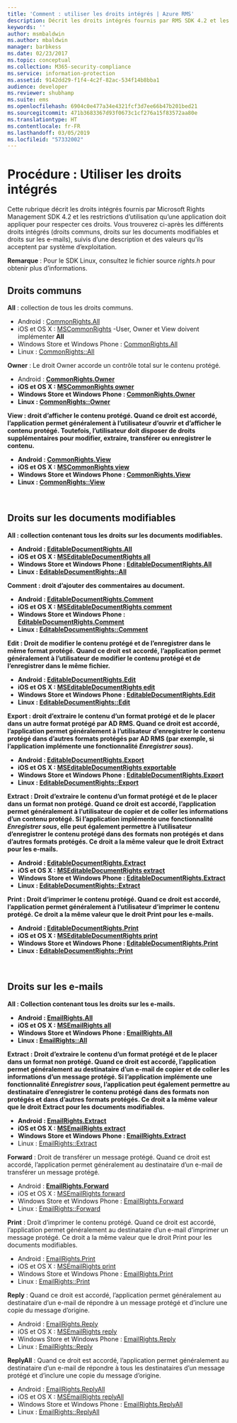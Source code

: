 ```yaml
---
title: 'Comment : utiliser les droits intégrés | Azure RMS'
description: Décrit les droits intégrés fournis par RMS SDK 4.2 et les restrictions d’utilisation qu’une application doit appliquer pour respecter ces droits.
keywords: ''
author: msmbaldwin
ms.author: mbaldwin
manager: barbkess
ms.date: 02/23/2017
ms.topic: conceptual
ms.collection: M365-security-compliance
ms.service: information-protection
ms.assetid: 9142dd29-f1f4-4c2f-82ac-534f14b8bba1
audience: developer
ms.reviewer: shubhamp
ms.suite: ems
ms.openlocfilehash: 6904c0e477a34e4321fcf3d7ee66b47b201bed21
ms.sourcegitcommit: 471b3683367d93f0673c1cf276a15f83572aa80e
ms.translationtype: HT
ms.contentlocale: fr-FR
ms.lasthandoff: 03/05/2019
ms.locfileid: "57332002"
---
```

# <a name="how-to-use-built-in-rights"></a>Procédure : Utiliser les droits intégrés

Cette rubrique décrit les droits intégrés fournis par Microsoft Rights Management SDK 4.2 et les restrictions d’utilisation qu’une application doit appliquer pour respecter ces droits. Vous trouverez ci-après les différents droits intégrés (droits communs, droits sur les documents modifiables et droits sur les e-mails), suivis d’une description et des valeurs qu’ils acceptent par système d’exploitation.

**Remarque** : Pour le SDK Linux, consultez le fichier source *rights.h* pour obtenir plus d’informations.

## <a name="common-rights"></a>Droits communs

**All** : collection de tous les droits communs.
- Android : [CommonRights.All](https://msdn.microsoft.com/library/dn758258.aspx)
- iOS et OS X : [MSCommonRights](https://msdn.microsoft.com/library/dn758314.aspx) -User, Owner et View doivent implémenter **All**
- Windows Store et Windows Phone : [CommonRights.All</strong>](https://msdn.microsoft.com/library/microsoft.rightsmanagement.commonrights.all.aspx)
- Linux : [CommonRights::All](https://azuread.github.io/rms-sdk-for-cpp/classrmscore_1_1modernapi_1_1CommonRights.html)

**Owner** : Le droit Owner accorde un contrôle total sur le contenu protégé.
- Android : [<strong>CommonRights.Owner](https://msdn.microsoft.com/library/dn758258.aspx)
- iOS et OS X : [MSCommonRights owner](https://msdn.microsoft.com/library/dn758314.aspx)
- Windows Store et Windows Phone : [CommonRights.Owner](https://msdn.microsoft.com/library/microsoft.rightsmanagement.commonrights.owner.aspx)
- Linux : [CommonRights::Owner](https://azuread.github.io/rms-sdk-for-cpp/classrmscore_1_1modernapi_1_1CommonRights.html)

**View** : droit d’afficher le contenu protégé. Quand ce droit est accordé, l’application permet généralement à l’utilisateur d’ouvrir et d’afficher le contenu protégé. Toutefois, l’utilisateur doit disposer de droits supplémentaires pour modifier, extraire, transférer ou enregistrer le contenu.

- Android : [CommonRights.View](https://msdn.microsoft.com/library/dn758258.aspx)
- iOS et OS X : [MSCommonRights view](https://msdn.microsoft.com/library/dn758314.aspx)
- Windows Store et Windows Phone : [CommonRights.View](https://msdn.microsoft.com/library/microsoft.rightsmanagement.commonrights.view.aspx)
- Linux : [CommonRights::View](https://azuread.github.io/rms-sdk-for-cpp/classrmscore_1_1modernapi_1_1CommonRights.html)</li>

 

## <a name="editable-document-rights"></a>Droits sur les documents modifiables
**All** : collection contenant tous les droits sur les documents modifiables.
- Android : [EditableDocumentRights.All](https://msdn.microsoft.com/library/dn758284.aspx)
- iOS et OS X : [MSEditableDocumentRights all](https://msdn.microsoft.com/library/dn758318.aspx)
- Windows Store et Windows Phone : [EditableDocumentRights.All](https://msdn.microsoft.com/library/microsoft.rightsmanagement.editabledocumentrights.all.aspx)
- Linux : [EditableDocumentRights::All](https://azuread.github.io/rms-sdk-for-cpp/classrmscore_1_1modernapi_1_1EditableDocumentRights.html)

**Comment** : droit d’ajouter des commentaires au document.
- Android : [EditableDocumentRights.Comment](https://msdn.microsoft.com/library/dn758284.aspx)
- iOS et OS X : [MSEditableDocumentRights comment](https://msdn.microsoft.com/library/dn758318.aspx)
- Windows Store et Windows Phone : [EditableDocumentRights.Comment](https://msdn.microsoft.com/library/microsoft.rightsmanagement.editabledocumentrights.comment.aspx)
- Linux : [EditableDocumentRights::Comment](https://azuread.github.io/rms-sdk-for-cpp/classrmscore_1_1modernapi_1_1EditableDocumentRights.html)

**Edit** : Droit de modifier le contenu protégé et de l’enregistrer dans le même format protégé. Quand ce droit est accordé, l’application permet généralement à l’utilisateur de modifier le contenu protégé et de l’enregistrer dans le même fichier.
- Android : [EditableDocumentRights.Edit](https://msdn.microsoft.com/library/dn758284.aspx)
- iOS et OS X : [MSEditableDocumentRights edit](https://msdn.microsoft.com/library/dn758318.aspx)
- Windows Store et Windows Phone : [EditableDocumentRights.Edit](https://msdn.microsoft.com/library/microsoft.rightsmanagement.editabledocumentrights.edit.aspx)
- Linux : [EditableDocumentRights::Edit](https://azuread.github.io/rms-sdk-for-cpp/classrmscore_1_1modernapi_1_1EditableDocumentRights.html)

**Export** : droit d’extraire le contenu d’un format protégé et de le placer dans un autre format protégé par AD RMS. Quand ce droit est accordé, l’application permet généralement à l’utilisateur d’enregistrer le contenu protégé dans d’autres formats protégés par AD RMS (par exemple, si l’application implémente une fonctionnalité *Enregistrer sous*).

- Android : [EditableDocumentRights.Export](https://msdn.microsoft.com/library/dn758284.aspx)
- iOS et OS X : [MSEditableDocumentRights exportable](https://msdn.microsoft.com/library/dn758318.aspx)
- Windows Store et Windows Phone : [EditableDocumentRights.Export](https://msdn.microsoft.com/library/microsoft.rightsmanagement.editabledocumentrights.export.aspx)
- Linux : [EditableDocumentRights::Export](https://azuread.github.io/rms-sdk-for-cpp/classrmscore_1_1modernapi_1_1EditableDocumentRights.html)

**Extract** : Droit d’extraire le contenu d’un format protégé et de le placer dans un format non protégé. Quand ce droit est accordé, l’application permet généralement à l’utilisateur de copier et de coller les informations d’un contenu protégé. Si l’application implémente une fonctionnalité <em>Enregistrer sous</em>, elle peut également permettre à l’utilisateur d’enregistrer le contenu protégé dans des formats non protégés et dans d’autres formats protégés. Ce droit a la même valeur que le droit Extract pour les e-mails.

- Android : [EditableDocumentRights.Extract](https://msdn.microsoft.com/library/dn758284.aspx)
- iOS et OS X : [MSEditableDocumentRights extract](https://msdn.microsoft.com/library/dn758318.aspx)
- Windows Store et Windows Phone : [EditableDocumentRights.Extract](https://msdn.microsoft.com/library/microsoft.rightsmanagement.editabledocumentrights.extract.aspx)
- Linux : [EditableDocumentRights::Extract](https://azuread.github.io/rms-sdk-for-cpp/classrmscore_1_1modernapi_1_1EditableDocumentRights.html)

**Print** : Droit d’imprimer le contenu protégé. Quand ce droit est accordé, l’application permet généralement à l’utilisateur d’imprimer le contenu protégé. Ce droit a la même valeur que le droit Print pour les e-mails.

- Android : [EditableDocumentRights.Print](https://msdn.microsoft.com/library/dn758284.aspx)
- iOS et OS X : [MSEditableDocumentRights print](https://msdn.microsoft.com/library/dn758318.aspx)
- Windows Store et Windows Phone : [EditableDocumentRights.Print](https://msdn.microsoft.com/library/microsoft.rightsmanagement.editabledocumentrights.print.aspx)
- Linux : [EditableDocumentRights::Print](https://azuread.github.io/rms-sdk-for-cpp/classrmscore_1_1modernapi_1_1EditableDocumentRights.html)

 

## <a name="email-rights"></a>Droits sur les e-mails

**All** : Collection contenant tous les droits sur les e-mails.
- Android : [EmailRights.All](https://msdn.microsoft.com/library/dn758285.aspx)
- iOS et OS X : [MSEmailRights all](https://msdn.microsoft.com/library/dn758319.aspx)
- Windows Store et Windows Phone : [EmailRights.All](https://msdn.microsoft.com/library/microsoft.rightsmanagement.emailrights.all.aspx)
- Linux : [EmailRights::All](https://azuread.github.io/rms-sdk-for-cpp/classrmscore_1_1modernapi_1_1EmailRights.html)

**Extract** : Droit d’extraire le contenu d’un format protégé et de le placer dans un format non protégé. Quand ce droit est accordé, l’application permet généralement au destinataire d’un e-mail de copier et de coller les informations d’un message protégé. Si l’application implémente une fonctionnalité <em>Enregistrer sous</em>, l’application peut également permettre au destinataire d’enregistrer le contenu protégé dans des formats non protégés et dans d’autres formats protégés. Ce droit a la même valeur que le droit Extract pour les documents modifiables.

- Android : [EmailRights.Extract](https://msdn.microsoft.com/library/dn758285.aspx)
- iOS et OS X : [MSEmailRights extract](https://msdn.microsoft.com/library/dn758319.aspx)
- Windows Store et Windows Phone : [EmailRights.Extract</strong>](https://msdn.microsoft.com/library/microsoft.rightsmanagement.emailrights.extract.aspx)
- Linux : [EmailRights::Extract](https://azuread.github.io/rms-sdk-for-cpp/classrmscore_1_1modernapi_1_1EmailRights.html)

**Forward** : Droit de transférer un message protégé. Quand ce droit est accordé, l’application permet généralement au destinataire d’un e-mail de transférer un message protégé.
- Android : [<strong>EmailRights.Forward</strong>](https://msdn.microsoft.com/library/dn758285.aspx)
- iOS et OS X : [MSEmailRights forward](https://msdn.microsoft.com/library/dn758319.aspx)
- Windows Store et Windows Phone : [EmailRights.Forward](https://msdn.microsoft.com/library/microsoft.rightsmanagement.emailrights.forward.aspx)
- Linux : [EmailRights::Forward](https://azuread.github.io/rms-sdk-for-cpp/classrmscore_1_1modernapi_1_1EmailRights.html)

**Print** : Droit d’imprimer le contenu protégé. Quand ce droit est accordé, l’application permet généralement au destinataire d’un e-mail d’imprimer un message protégé. Ce droit a la même valeur que le droit Print pour les documents modifiables.

- Android : [EmailRights.Print](https://msdn.microsoft.com/library/dn758285.aspx)
- iOS et OS X : [MSEmailRights print](https://msdn.microsoft.com/library/dn758319.aspx)
- Windows Store et Windows Phone : [EmailRights.Print](https://msdn.microsoft.com/library/microsoft.rightsmanagement.emailrights.print.aspx)
- Linux : [EmailRights::Print](https://azuread.github.io/rms-sdk-for-cpp/classrmscore_1_1modernapi_1_1EmailRights.html)

**Reply** : Quand ce droit est accordé, l’application permet généralement au destinataire d’un e-mail de répondre à un message protégé et d’inclure une copie du message d’origine.

- Android : [EmailRights.Reply](https://msdn.microsoft.com/library/dn758285.aspx)
- iOS et OS X : [MSEmailRights reply](https://msdn.microsoft.com/library/dn758319.aspx)
- Windows Store et Windows Phone : [EmailRights.Reply](https://msdn.microsoft.com/library/microsoft.rightsmanagement.emailrights.reply.aspx)
- Linux : [EmailRights::Reply](https://azuread.github.io/rms-sdk-for-cpp/classrmscore_1_1modernapi_1_1EmailRights.html)

**ReplyAll** : Quand ce droit est accordé, l’application permet généralement au destinataire d’un e-mail de répondre à tous les destinataires d’un message protégé et d’inclure une copie du message d’origine.

- Android : [EmailRights.ReplyAll</strong>](https://msdn.microsoft.com/library/dn758285.aspx)
- iOS et OS X : [MSEmailRights replyAll](https://msdn.microsoft.com/library/dn758319.aspx)
- Windows Store et Windows Phone : [EmailRights.ReplyAll](https://msdn.microsoft.com/library/microsoft.rightsmanagement.emailrights.replyall.aspx)
- Linux : [EmailRights::ReplyAll](https://azuread.github.io/rms-sdk-for-cpp/classrmscore_1_1modernapi_1_1EmailRights.html)
